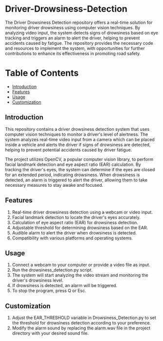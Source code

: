# Driver-Drowsiness-Detection

The Driver Drowsiness Detection repository offers a real-time solution for monitoring driver drowsiness using computer vision techniques. By analyzing video input, the system detects signs of drowsiness based on eye tracking and triggers an alarm to alert the driver, helping to prevent accidents caused by fatigue. The repository provides the necessary code and resources to implement the system, with opportunities for further contributions to enhance its effectiveness in promoting road safety.



# Table of Contents
- [Introduction](https://github.com/SarthakChawathe/Driver-Drowsiness-Detection/blob/main/README.md#introduction)
- [Features](https://github.com/SarthakChawathe/Driver-Drowsiness-Detection/blob/main/README.md#features)
- [Usage](https://github.com/SarthakChawathe/Driver-Drowsiness-Detection/blob/main/README.md#usage)
- [Customization](https://github.com/SarthakChawathe/Driver-Drowsiness-Detection/blob/main/README.md#customization)

## Introduction
This repository contains a driver drowsiness detection system that uses computer vision techniques to monitor a driver's level of alertness. The system analyzes real-time video input from a camera which can be placed inside a vehicle and alerts the driver if signs of drowsiness are detected, helping to prevent potential accidents caused by driver fatigue.

The project utilizes OpenCV, a popular computer vision library, to perform facial landmark detection and eye aspect ratio (EAR) calculation. By tracking the driver's eyes, the system can determine if the eyes are closed for an extended period, indicating drowsiness. When drowsiness is detected, an alarm is triggered to alert the driver, allowing them to take necessary measures to stay awake and focused.


## Features
1) Real-time driver drowsiness detection using a webcam or video input.
2) Facial landmark detection to locate the driver's eyes accurately.
3) Calculation of eye aspect ratio (EAR) for drowsiness detection.
4) Adjustable threshold for determining drowsiness based on the EAR.
5) Audible alarm to alert the driver when drowsiness is detected.
6) Compatibility with various platforms and operating systems.

## Usage
1) Connect a webcam to your computer or provide a video file as input.
2) Run the drowsiness_detection.py script.
3) The system will start analyzing the video stream and monitoring the driver's drowsiness level.
4) If drowsiness is detected, an alarm will be triggered.
6) To stop the program, press Q or Esc.

## Customization
1) Adjust the EAR_THRESHOLD variable in Drowsiness_Detection.py to set the threshold for drowsiness detection according to your preference.
2) Modify the alarm sound by replacing the alarm.wav file in the project directory with your desired sound file.




